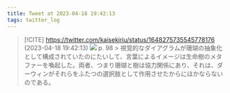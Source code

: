 ```yaml
---
title: Tweet at 2023-04-18 19:42:13
tags: twitter_log
---
```


> [!CITE] https://twitter.com/kaisekiriu/status/1648275735545778176 (2023-04-18 19:42:13)
> ![](https://twitter.com/kaisekiriu/status/1648275735545778176)
> p. 98
> &gt; 視覚的なダイアグラムが珊瑚の抽象化として構成されていたのにたいして、言葉によるイメージは生命樹のメタファーを喚起した。両者、つまり珊瑚と樹は協力関係にあり、それは、ダーウィンがそれらをふたつの選択肢として作用させたからにほかならないのである。
